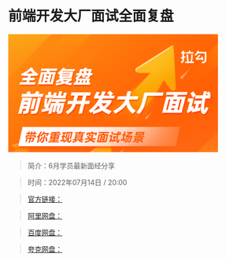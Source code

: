 # 前端开发大厂面试全面复盘

![img](../../assets/e87a6f2ffa29421fbb2914b2bca6c16a.png)

> 简介：6月学员最新面经分享

> 时间：2022年07月14日 / 20:00

> [官方链接：]()

> [阿里网盘：]()

> [百度网盘：]()

> [夸克网盘：]()

